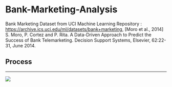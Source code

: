 # Bank-Marketing-Analysis


Bank Marketing Dataset from UCI Machine Learning Repository :  https://archive.ics.uci.edu/ml/datasets/bank+marketing, [Moro et al., 2014] S. Moro, P. Cortez and P. Rita. A Data-Driven Approach to Predict the Success of Bank Telemarketing. Decision Support Systems, Elsevier, 62:22-31, June 2014.





## Process

<hr>

<img src = "https://user-images.githubusercontent.com/60954982/86807907-819de680-c0a4-11ea-962f-8a19b13361d8.png">

